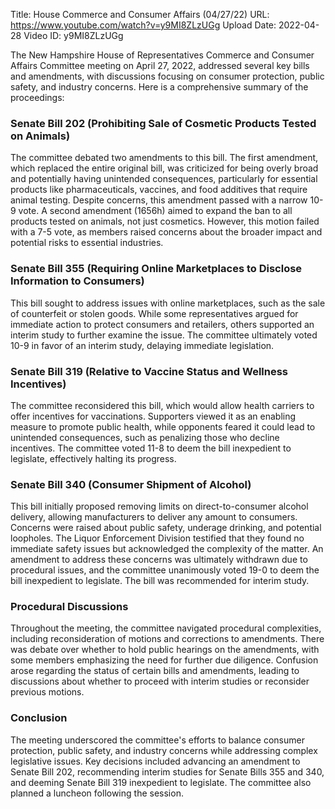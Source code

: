 Title: House Commerce and Consumer Affairs (04/27/22)
URL: https://www.youtube.com/watch?v=y9MI8ZLzUGg
Upload Date: 2022-04-28
Video ID: y9MI8ZLzUGg

The New Hampshire House of Representatives Commerce and Consumer Affairs Committee meeting on April 27, 2022, addressed several key bills and amendments, with discussions focusing on consumer protection, public safety, and industry concerns. Here is a comprehensive summary of the proceedings:

### **Senate Bill 202 (Prohibiting Sale of Cosmetic Products Tested on Animals)**
The committee debated two amendments to this bill. The first amendment, which replaced the entire original bill, was criticized for being overly broad and potentially having unintended consequences, particularly for essential products like pharmaceuticals, vaccines, and food additives that require animal testing. Despite concerns, this amendment passed with a narrow 10-9 vote. A second amendment (1656h) aimed to expand the ban to all products tested on animals, not just cosmetics. However, this motion failed with a 7-5 vote, as members raised concerns about the broader impact and potential risks to essential industries.

### **Senate Bill 355 (Requiring Online Marketplaces to Disclose Information to Consumers)**
This bill sought to address issues with online marketplaces, such as the sale of counterfeit or stolen goods. While some representatives argued for immediate action to protect consumers and retailers, others supported an interim study to further examine the issue. The committee ultimately voted 10-9 in favor of an interim study, delaying immediate legislation.

### **Senate Bill 319 (Relative to Vaccine Status and Wellness Incentives)**
The committee reconsidered this bill, which would allow health carriers to offer incentives for vaccinations. Supporters viewed it as an enabling measure to promote public health, while opponents feared it could lead to unintended consequences, such as penalizing those who decline incentives. The committee voted 11-8 to deem the bill inexpedient to legislate, effectively halting its progress.

### **Senate Bill 340 (Consumer Shipment of Alcohol)**
This bill initially proposed removing limits on direct-to-consumer alcohol delivery, allowing manufacturers to deliver any amount to consumers. Concerns were raised about public safety, underage drinking, and potential loopholes. The Liquor Enforcement Division testified that they found no immediate safety issues but acknowledged the complexity of the matter. An amendment to address these concerns was ultimately withdrawn due to procedural issues, and the committee unanimously voted 19-0 to deem the bill inexpedient to legislate. The bill was recommended for interim study.

### **Procedural Discussions**
Throughout the meeting, the committee navigated procedural complexities, including reconsideration of motions and corrections to amendments. There was debate over whether to hold public hearings on the amendments, with some members emphasizing the need for further due diligence. Confusion arose regarding the status of certain bills and amendments, leading to discussions about whether to proceed with interim studies or reconsider previous motions.

### **Conclusion**
The meeting underscored the committee's efforts to balance consumer protection, public safety, and industry concerns while addressing complex legislative issues. Key decisions included advancing an amendment to Senate Bill 202, recommending interim studies for Senate Bills 355 and 340, and deeming Senate Bill 319 inexpedient to legislate. The committee also planned a luncheon following the session.